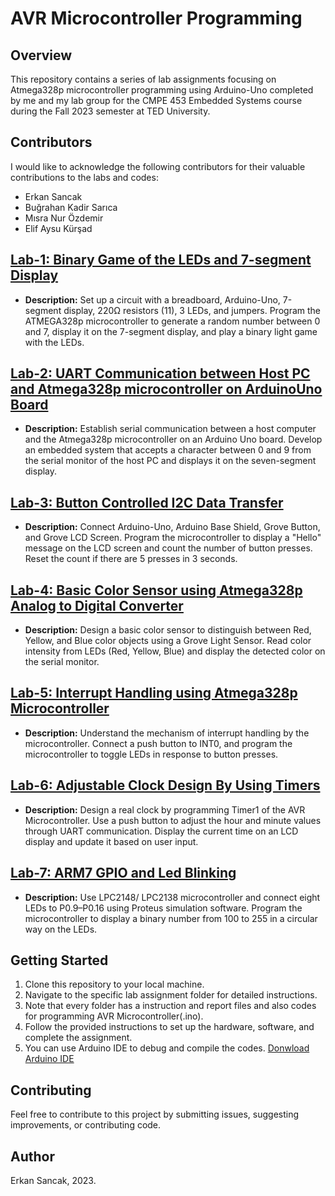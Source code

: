 # AVR Microcontroller Programming

## Overview
This repository contains a series of lab assignments focusing on Atmega328p microcontroller programming using Arduino-Uno completed by me and my lab group for the CMPE 453 Embedded Systems course during the Fall 2023 semester at TED University.

## Contributors
I would like to acknowledge the following contributors for their valuable contributions to the labs and codes:
- Erkan Sancak
- Buğrahan Kadir Sarıca
- Mısra Nur Özdemir
- Elif Aysu Kürşad

## [Lab-1: Binary Game of the LEDs and 7-segment Display](https://github.com/sancakerkan/AVR-Microcontroller-Programming/blob/main/Lab%201%20-%20Binary%20Game%20of%20the%20Leds%20and%207-segment%20Display)

- **Description:** Set up a circuit with a breadboard, Arduino-Uno, 7-segment display, 220Ω resistors (11), 3 LEDs, and jumpers. Program the ATMEGA328p microcontroller to generate a random number between 0 and 7, display it on the 7-segment display, and play a binary light game with the LEDs.

## [Lab-2: UART Communication between Host PC and Atmega328p microcontroller on ArduinoUno Board](https://github.com/sancakerkan/AVR-Microcontroller-Programming/tree/main/Lab%202%20-%20UART%20Communication%20between%20Host%20PC%20and%20Atmega328p%20microcontroller%20on%20ArduinoUno)

- **Description:** Establish serial communication between a host computer and the Atmega328p microcontroller on an Arduino Uno board. Develop an embedded system that accepts a character between 0 and 9 from the serial monitor of the host PC and displays it on the seven-segment display.

## [Lab-3: Button Controlled I2C Data Transfer](https://github.com/sancakerkan/AVR-Microcontroller-Programming/tree/main/Lab%203%20-%20Button%20Controlled%20I2C%20Data%20Transfer)

- **Description:** Connect Arduino-Uno, Arduino Base Shield, Grove Button, and Grove LCD Screen. Program the microcontroller to display a "Hello" message on the LCD screen and count the number of button presses. Reset the count if there are 5 presses in 3 seconds.

## [Lab-4: Basic Color Sensor using Atmega328p Analog to Digital Converter](https://github.com/sancakerkan/AVR-Microcontroller-Programming/tree/main/Lab%204%20-%20Basic%20Color%20Sensor%20using%20Atmega328p%20Analog%20to%20Digital)

- **Description:** Design a basic color sensor to distinguish between Red, Yellow, and Blue color objects using a Grove Light Sensor. Read color intensity from LEDs (Red, Yellow, Blue) and display the detected color on the serial monitor.

## [Lab-5: Interrupt Handling using Atmega328p Microcontroller](https://github.com/sancakerkan/AVR-Microcontroller-Programming/tree/main/Lab%205%20-%20Interrupt%20Handling%20using%20Atmega328p)

- **Description:** Understand the mechanism of interrupt handling by the microcontroller. Connect a push button to INT0, and program the microcontroller to toggle LEDs in response to button presses.

## [Lab-6: Adjustable Clock Design By Using Timers](https://github.com/sancakerkan/AVR-Microcontroller-Programming/tree/main/Lab%206%20-%20Adjustable%20Clock%20Design%20By%20Using%20Timers)

- **Description:** Design a real clock by programming Timer1 of the AVR Microcontroller. Use a push button to adjust the hour and minute values through UART communication. Display the current time on an LCD display and update it based on user input.

## [Lab-7: ARM7 GPIO and Led Blinking](https://github.com/sancakerkan/AVR-Microcontroller-Programming/tree/main/Lab%207%20-%20ARM7%20GPIO%20and%20Led%20Blinking)

- **Description:** Use LPC2148/ LPC2138 microcontroller and connect eight LEDs to P0.9–P0.16 using Proteus simulation software. Program the microcontroller to display a binary number from 100 to 255 in a circular way on the LEDs.

## Getting Started

1. Clone this repository to your local machine.
2. Navigate to the specific lab assignment folder for detailed instructions.
3. Note that every folder has a instruction and report files and also codes for programming AVR Microcontroller(.ino).
4. Follow the provided instructions to set up the hardware, software, and complete the assignment.
5. You can use Arduino IDE to debug and compile the codes. [Donwload Arduino IDE](https://www.arduino.cc/en/software)

## Contributing

Feel free to contribute to this project by submitting issues, suggesting improvements, or contributing code.

## Author
Erkan Sancak, 2023.
